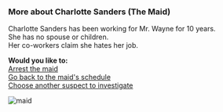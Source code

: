 ### More about Charlotte Sanders (The Maid)
Charlotte Sanders has been working for Mr. Wayne for 10 years.  
She has no spouse or children.  
Her co-workers claim she hates her job.  

**Would you like to:**  
[Arrest the maid](../suspect-arrests/arrest-the-maid.md)  
[Go back to the maid's schedule](maid.md)  
[Choose another suspect to investigate](../intro.md)

![maid](../server-293966_960_720.png)